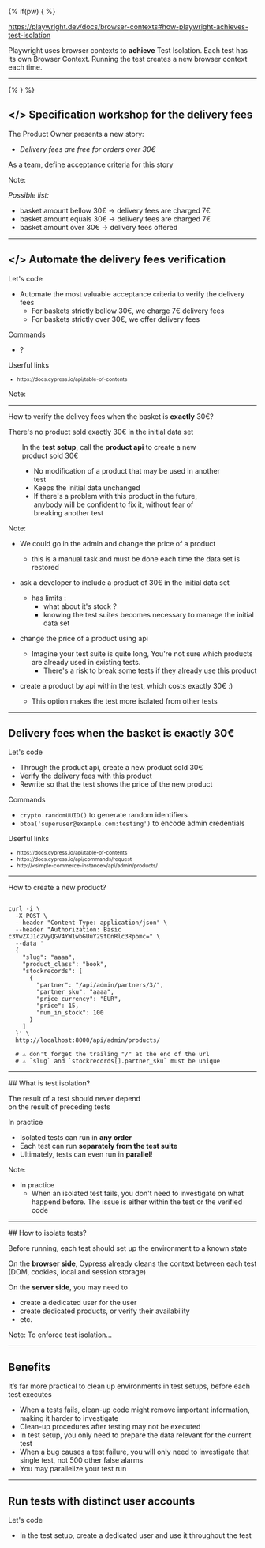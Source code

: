 


{% if(pw) { %}

https://playwright.dev/docs/browser-contexts#how-playwright-achieves-test-isolation

Playwright uses browser contexts to **achieve** Test Isolation. Each test has its own Browser Context. Running the test creates a new browser context each time.

---

{% } %}

## &lt;/> Specification workshop for the delivery fees
<!-- .element: data-toc-label="</> Verify the delivery fees" class="text-size-heading-3"-->

<div class="exercice">
  <p>The Product Owner presents a new story:
  <ul>
    <li class="text-level-4"><i>Delivery fees are free for orders over 30€</i>
  </ul>
  <p class="mt-125">As a team, define acceptance criteria for this story
</div>

Note:

_Possible list:_
- basket amount bellow 30€ -> delivery fees are charged 7€
- basket amount equals 30€ -> delivery fees are charged 7€
- basket amount over 30€   -> delivery fees offered


---

## </> Automate the delivery fees verification
<!-- .element: data-toc-exclude class="text-size-heading-3" -->

<div class="exercice mt-150">
  <p>Let's code
  <ul>
    <li>Automate the most valuable acceptance criteria to verify the delivery fees
    <ul>
      <li>For baskets strictly bellow 30€, we charge 7€ delivery fees
      <li>For baskets strictly over 30€, we offer delivery fees
    </ul>
  </ul>
  <p>Commands
  <ul>
    <li>?
  </ul>
  <p>Userful links
  <ul style="font-size:75%">
    <li class="url-link">https://docs.cypress.io/api/table-of-contents
  </ul>
</div>

Note:


---

<!-- .slide: class="text-level-3" -->

<div class="flex-row flex-row--center mt-300" >
  <div class="bubble bubble-bottom-left">
    <i class="emo emo-36 emoji-face_with_monocle"></i>
    <div class="bubble__text">
    <p>How to verify the delivey fees when the basket is <strong>exactly</strong> 30€?
    <p>There's no product sold exactly 30€ in the initial data set
    </div>
  </div>
</div>


<div class="mt-400 flex-row flex-row--center fragment">

<div style="width:80%; padding-left:2em;">

<p>In the <strong>test setup</strong>, call the <strong>product api</strong> to create a new product sold 30€

<ul class="no-bullets mt-0">
  <li class="mt-50"><i class="emo emoji-thumbup"></i>No modification of a product that may be used in another test
  <li class="mt-50"><i class="emo emoji-thumbup"></i>Keeps the initial data unchanged
  <li class="mt-50"><i class="emo emoji-thumbup"></i>If there's a problem with this product in the future, anybody will be confident to fix it, without fear of breaking another test
</ul>

</div>

</div>

Note:

- We could go in the admin and change the price of a product
  - this is a manual task and must be done each time the data set is restored
- ask a developer to include a product of 30€ in the initial data set
  - has limits :
    - what about it's stock ?
    - knowing the test suites becomes necessary to manage the initial data set
- change the price of a product using api
  
  - Imagine your test suite is quite long,
You're not sure which products are already used in existing tests.
    - There's a risk to break some tests if they already use this product

- create a product by api within the test, which costs exactly 30€ :)
  - This option makes the test more isolated from other tests


---

## Delivery fees when the basket is exactly 30€
<!-- .element: data-tags="practice" class="text-size-heading-3" data-toc-label="...when the basket is exactly 30€" -->


<div class="exercice text-level-2">


  <p>Let's code
  <ul>
    <li>Through the product api, create a new product sold 30€
    <li>Verify the delivery fees with this product
    <li>Rewrite so that the test shows the price of the new product
  </ul>
  <p>Commands
  <ul>
    <li><code>crypto.randomUUID()</code> to generate random identifiers 
    <li><code>btoa('superuser@example.com:testing')</code> to encode admin credentials
  </ul>

  <p>Userful links
  <ul style="font-size:75%">
    <li class="url-link">https://docs.cypress.io/api/table-of-contents
    <li class="url-link">https://docs.cypress.io/api/commands/request
    <li class="url-link">http://&lt;simple-commerce-instance&gt;/api/admin/products/
  </ul>
</div>



---

<!-- .slide: class="text-level-2" -->

<p class="mt-100r">How to create a new product?

<pre><code class="sh">
curl -i \
  -X POST \
  --header "Content-Type: application/json" \
  --header "Authorization: Basic c3VwZXJ1c2VyQGV4YW1wbGUuY29tOnRlc3Rpbmc=" \
  --data '
  {
    "slug": "aaaa",
    "product_class": "book",
    "stockrecords": [
      {
        "partner": "/api/admin/partners/3/",
        "partner_sku": "aaaa",
        "price_currency": "EUR",
        "price": 15,
        "num_in_stock": 100
      }
    ]
  }' \
  http://localhost:8000/api/admin/products/

  # ⚠️ don't forget the trailing "/" at the end of the url
  # ⚠️ `slug` and `stockrecords[].partner_sku` must be unique
</code></pre>

</div>

---

## What is test isolation?

<div class="fragment mt-300">

<div class="fragment custom highlight-bold text-center">
  <p >The result of a test should never depend 
  <br>on the result of preceding tests
</p>
</div>

</div>

<div class="fragment mt-300">
  <p> In practice
  <ul>
    <li class="fragment">Isolated tests can run in <strong>any order</strong>
    <li class="fragment">Each test can run <strong>separately from the test suite</strong>
    <li class="fragment">Ultimately, tests can even run in <strong>parallel</strong>!
  </ul>
</div>


Note:
- In practice
  - When an isolated test fails, you don't need to investigate on what happend before.
The issue is either within the test or the verified code

---

## How to isolate tests?

<p class="fragment mt-150r">Before running, each test should set up the environment to a known state

<p class="fragment mt-150r">On the <strong>browser side</strong>, Cypress already cleans the context between each test  (DOM, cookies, local and session storage)

<div class="fragment mt-150r">
  <p>On the <strong>server side</strong>, you may need to
  <ul>
    <li>create a dedicated user for the user
    <li>create dedicated products, or verify their availability
    <li>etc.
  </ul>
</div>

Note:
To enforce test isolation...

---

## Benefits

<p class="mt-200">It’s far more practical to clean up environments in test setups, before each test executes
<ul>
  <li>When a tests fails, clean-up code might remove important information, making it harder to investigate
  <li>Clean-up procedures after testing may not be executed
  <li>In test setup, you only need to prepare the data relevant for the current test
  <li>When a bug causes a test failure, you will only need to investigate that single test, not 500 other false alarms
  <li>You may parallelize your test run
</ul>


---

## Run tests with distinct user accounts
<!-- .element: data-tags="practice, optional" class="text-size-heading-3" -->

<div class="exercice">
  <p class="">Let's code
  <ul>
    <li>In the test setup, create a dedicated user and use it throughout the test
  </ul>
</div>


